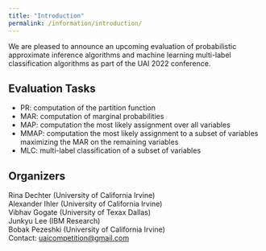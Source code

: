 ```yaml
---
title: "Introduction"
permalink: /information/introduction/
---
```

We are pleased to announce an upcoming evaluation of probabilistic approximate inference algorithms and machine learning multi-label classification algorithms 
as part of the UAI 2022 conference.
<!-- All researchers working on inference in graphical models and statistical relational models are encouraged to participate.-->

## Evaluation Tasks
- PR:  computation of the partition function
- MAR: computation of marginal probabilities
- MAP: computation the most likely assignment over all variables
- MMAP: computation the most likely assignment to a subset of variables maximizing the MAR on the remaining variables 
- MLC: multi-label classification of a subset of variables


## Organizers
Rina Dechter (University of California Irvine) <br/>
Alexander Ihler (University of California Irvine) <br/>
Vibhav Gogate (University of Texax Dallas) <br/>
Junkyu Lee (IBM Research) <br/>
Bobak Pezeshki (University of California Irvine) <br/>
Contact: uaicompetition@gmail.com



